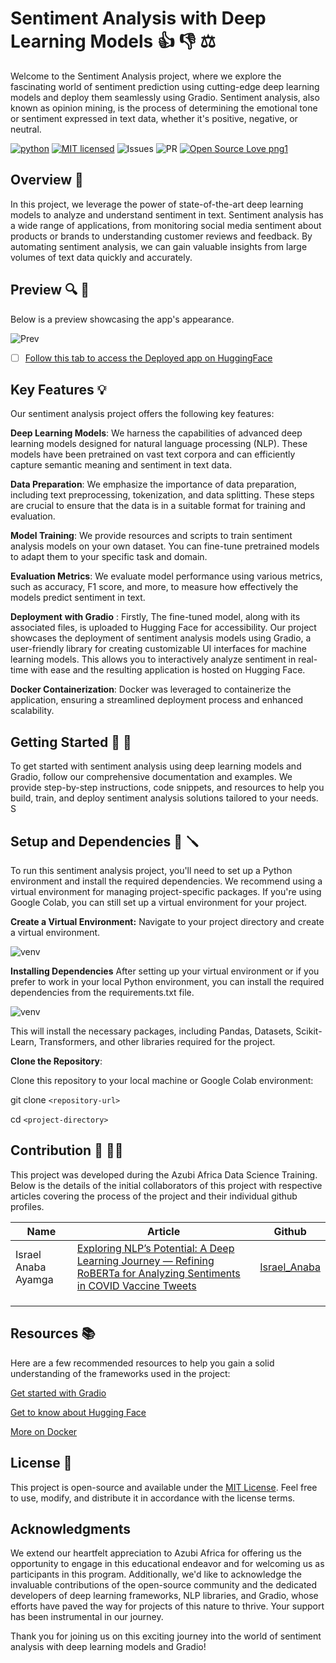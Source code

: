 # Sentiment Analysis with Deep Learning Models 👍 👎 ⚖️

Welcome to the Sentiment Analysis project, where we explore the fascinating world of sentiment prediction using cutting-edge deep learning models and deploy them seamlessly using Gradio. Sentiment analysis, also known as opinion mining, is the process of determining the emotional tone or sentiment expressed in text data, whether it's positive, negative, or neutral.

[![python](https://img.shields.io/badge/Python-3776AB?style=for-the-badge&logo=python&logoColor=white)](https://img.shields.io/badge/Python-3776AB?style=for-the-badge&logo=python&logoColor=white)
[![MIT licensed](https://img.shields.io/badge/license-mit-blue?style=for-the-badge&logo=appveyor)](./LICENSE)
![Issues](https://img.shields.io/github/issues/PapiHack/wimlds-demo?style=for-the-badge&logo=appveyor)
![PR](https://img.shields.io/github/issues-pr/PapiHack/wimlds-demo?style=for-the-badge&logo=appveyor)
[![Open Source Love png1](https://badges.frapsoft.com/os/v1/open-source.png?v=103)](https://github.com/ellerbrock/open-source-badges/)

## Overview 🚀

In this project, we leverage the power of state-of-the-art deep learning models to analyze and understand sentiment in text. Sentiment analysis has a wide range of applications, from monitoring social media sentiment about products or brands to understanding customer reviews and feedback. By automating sentiment analysis, we can gain valuable insights from large volumes of text data quickly and accurately.

## Preview 🔍 🤖

Below is a preview showcasing the app's appearance.

![Prev](Screenshots/Preview3.png)

* [ ] [Follow this tab to access the Deployed app on HuggingFace](https://huggingface.co/spaces/IsaacSarps/Sentiment_Analysis)

## Key Features 💡

Our sentiment analysis project offers the following key features:

**Deep Learning Models**: We harness the capabilities of advanced deep learning models designed for natural language processing (NLP). These models have been pretrained on vast text corpora and can efficiently capture semantic meaning and sentiment in text data.

**Data Preparation**: We emphasize the importance of data preparation, including text preprocessing, tokenization, and data splitting. These steps are crucial to ensure that the data is in a suitable format for training and evaluation.

**Model Training**: We provide resources and scripts to train sentiment analysis models on your own dataset. You can fine-tune pretrained models to adapt them to your specific task and domain.

**Evaluation Metrics**: We evaluate model performance using various metrics, such as accuracy, F1 score, and more, to measure how effectively the models predict sentiment in text.

**Deployment** **with Gradio** : Firstly, The fine-tuned model, along with its associated files, is uploaded to Hugging Face for accessibility. Our project showcases the deployment of sentiment analysis models using Gradio, a user-friendly library for creating customizable UI interfaces for machine learning models. This allows you to interactively analyze sentiment in real-time with ease  and the resulting application is hosted on Hugging Face.

**Docker Containerization**:
Docker was leveraged to containerize the application, ensuring a streamlined deployment process and enhanced scalability.

## Getting Started 🏁 🚀

To get started with sentiment analysis using deep learning models and Gradio, follow our comprehensive documentation and examples. We provide step-by-step instructions, code snippets, and resources to help you build, train, and deploy sentiment analysis solutions tailored to your needs.
S

## Setup and Dependencies  🔧 🪛

To run this sentiment analysis project, you'll need to set up a Python environment and install the required dependencies. We recommend using a virtual environment for managing project-specific packages. If you're using Google Colab, you can still set up a virtual environment for your project.

**Create a Virtual Environment:** Navigate to your project directory and create a virtual environment.

![venv](Screenshots/GradioSet4.png)

**Installing Dependencies**
After setting up your virtual environment or if you prefer to work in your local Python environment, you can install the required dependencies from the requirements.txt file.

![venv](Screenshots/GradioSet5.png)

This will install the necessary packages, including Pandas, Datasets, Scikit-Learn, Transformers, and other libraries required for the project.

**Clone the Repository**:

Clone this repository to your local machine or Google Colab environment:

git clone `<repository-url>`

cd `<project-directory>`

## Contribution 📖 🧑‍🎓

This project was developed during the Azubi Africa Data Science Training. Below is the details of the initial collaborators of this project with respective articles covering the process of the project and their individual github profiles.

| Name                | Article                                                                                                                                                                                                                                                         | Github                                       |
| ------------------- | --------------------------------------------------------------------------------------------------------------------------------------------------------------------------------------------------------------------------------------------------------------- | -------------------------------------------- |
| Israel Anaba Ayamga | [Exploring NLP’s Potential: A Deep Learning Journey — Refining RoBERTa for Analyzing Sentiments in COVID Vaccine Tweets](https://israelanaba.medium.com/exploring-nlps-potential-refining-roberta-for-analyzing-sentiments-in-covid-vaccine-tweets-8e904aeecbb7) | [Israel_Anaba](https://github.com/Israel-Anaba) |
|                     |                                                                                                                                                                                                                                                                 |                                              |
|                     |                                                                                                                                                                                                                                                                 |                                              |
|                     |                                                                                                                                                                                                                                                                 |                                              |

## Resources 📚

Here are a few recommended resources to help you gain a solid understanding of the frameworks used in the project:

[Get started with Gradio](https://gradio.app/getting_started/)

[Get to know about Hugging Face](https://huggingface.co/)

[More on Docker](https://www.docker.com/)

## License 📝

This project is open-source and available under the  [MIT License](LICENSE). Feel free to use, modify, and distribute it in accordance with the license terms.

## Acknowledgments

We extend our heartfelt appreciation to Azubi Africa for offering us the opportunity to engage in this educational endeavor and for welcoming us as participants in this program. Additionally, we'd like to acknowledge the invaluable contributions of the open-source community and the dedicated developers of deep learning frameworks, NLP libraries, and Gradio, whose efforts have paved the way for projects of this nature to thrive. Your support has been instrumental in our journey.

Thank you for joining us on this exciting journey into the world of sentiment analysis with deep learning models and Gradio!
